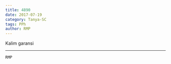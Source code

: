 ```yaml
---
title: 4890
date: 2017-07-19
category: Tanya-SC
tags: PPh
author: RMP
---
```


Kalim garansi

---



`RMP`
